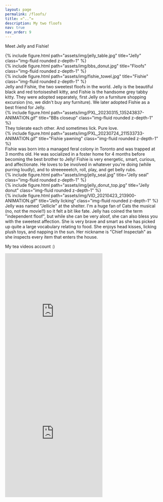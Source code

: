 ```yaml
---
layout: page
permalink: /floofs/
title: =^..^=
description: My two floofs
nav: true
nav_order: 9
---
```


Meet Jelly and Fishie!

<div class="row">
    <div class="col-sm mt-3 mt-md-0">
        {% include figure.html path="assets/img/jelly_table.jpg" title="Jelly" class="img-fluid rounded z-depth-1" %}
    </div>
    <div class="col-sm mt-3 mt-md-0">
        {% include figure.html path="assets/img/bbs_donut.jpg" title="Floofs" class="img-fluid rounded z-depth-1" %}
    </div>
    <div class="col-sm mt-3 mt-md-0">
        {% include figure.html path="assets/img/fishie_towel.jpg" title="Fishie" class="img-fluid rounded z-depth-1" %}
    </div>
</div>
<div class="caption">
    Jelly and Fishie, the two sweetest floofs in the world. Jelly is the beautiful black and red tortoiseshell kitty, and Fishie is the handsome grey tabby kitty. They were adopted separately, first Jelly on a furniture shopping excursion (no, we didn't buy any furniture). We later adopted Fishie as a best friend for Jelly.
</div>
<div class="row">
    <div class="col-sm mt-3 mt-md-0">
        {% include figure.html path="assets/img/PXL_20230315_135243837-ANIMATION.gif" title="BBs closeup" class="img-fluid rounded z-depth-1" %}
    </div>
</div>
<div class="caption">
    They tolerate each other. And sometimes lick. Pure love.
</div>
<div class="row">
    <div class="col-sm mt-3 mt-md-0">
        {% include figure.html path="assets/img/PXL_20230724_211533733-ANIMATION.gif" title="Fishie yawning" class="img-fluid rounded z-depth-1" %}
    </div>
</div>
<div class="caption">
    Fishie was born into a managed feral colony in Toronto and was trapped at 3 months old. He was socialized in a foster home for 4 months before becoming the best brother to Jelly! Fishie is very energetic, smart, curious, and affectionate. He loves to be involved in whatever you're doing (while purring loudly), and to streeeeeetch, roll, play, and get belly rubs. 
</div>
<div class="row">
    <div class="col-sm mt-3 mt-md-0">
        {% include figure.html path="assets/img/jelly_seal.jpg" title="Jelly seal" class="img-fluid rounded z-depth-1" %}
    </div>
    <div class="col-sm mt-3 mt-md-0">
        {% include figure.html path="assets/img/jelly_donut_top.jpg" title="Jelly donut" class="img-fluid rounded z-depth-1" %}
    </div>
    <div class="col-sm mt-3 mt-md-0">
        {% include figure.html path="assets/img/VID_20210423_213900-ANIMATION.gif" title="Jelly licking" class="img-fluid rounded z-depth-1" %}
    </div>
</div>
<div class="caption">
    Jelly was named "Jellicle" at the shelter. I'm a huge fan of Cats the musical (no, not the movie!!) so it felt a bit like fate. Jelly has coined the term "independent floof", but while she can be very aloof, she can also bless you with the sweetest affection. She is very brave and smart as she has picked up quite a large vocabulary relating to food. She enjoys head kisses, licking plush toys, and napping in the sun. Her nickname is "Chief Inspectah" as she inspects every item that enters the house.
</div>
<div class="container mt-4">
  <!-- Short description -->
  <div class="row mb-3">
    <div class="col-12 text-center">
      <p>My tea videos account :)</p>
    </div>
  </div>

  <!-- Instagram embeds side-by-side -->
  <div class="row justify-content-center">
    <div class="col-12 col-md-6 mb-3 mb-md-0 d-flex justify-content-center">
      <div style="max-width: 320px; width: 100%;">
        <iframe src="https://www.instagram.com/p/C80BIGkhZFx/embed" width="100%" height="400" frameborder="0" scrolling="no" allowtransparency="true"></iframe>
      </div>
    </div>
    <div class="col-12 col-md-6 d-flex justify-content-center">
      <div style="max-width: 320px; width: 100%;">
        <iframe src="https://www.instagram.com/p/DJfAKLTSbAK/embed" width="100%" height="400" frameborder="0" scrolling="no" allowtransparency="true"></iframe>
      </div>
    </div>
  </div>
</div>


